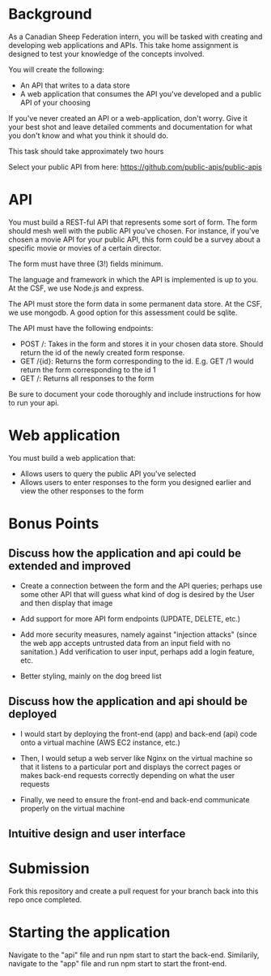 # Background

As a Canadian Sheep Federation intern, you will be tasked with creating
and developing web applications and APIs. This take home assignment is
designed to test your knowledge of the concepts involved.

You will create the following:

-   An API that writes to a data store
-   A web application that consumes the API you\'ve developed and a
    public API of your choosing

If you\'ve never created an API or a web-application, don\'t worry. Give
it your best shot and leave detailed comments and documentation for what
you don\'t know and what you think it should do.

This task should take approximately two hours

Select your public API from here:
<https://github.com/public-apis/public-apis>

# API

You must build a REST-ful API that represents some sort of form. The
form should mesh well with the public API you\'ve chosen. For instance,
if you\'ve chosen a movie API for your public API, this form could be a
survey about a specific movie or movies of a certain director.

The form must have three (3!) fields minimum.

The language and framework in which the API is implemented is up to you.
At the CSF, we use Node.js and express.

The API must store the form data in some permanent data store. At the
CSF, we use mongodb. A good option for this assessment could be sqlite.

The API must have the following endpoints:

-   POST /: Takes in the form and stores it in your chosen data store.
    Should return the id of the newly created form response.
-   GET /{id}: Returns the form corresponding to the id. E.g. GET /1
    would return the form corresponding to the id 1
-   GET /: Returns all responses to the form

Be sure to document your code thoroughly and include instructions for
how to run your api.

# Web application

You must build a web application that:

-   Allows users to query the public API you\'ve selected
-   Allows users to enter responses to the form you designed earlier and
    view the other responses to the form

# Bonus Points

## Discuss how the application and api could be extended and improved

- Create a connection between the form and the API queries; perhaps use some other API that 
will guess what kind of dog is desired by the User and then display that image

- Add support for more API form endpoints (UPDATE, DELETE, etc.)

- Add more security measures, namely against "injection attacks" (since the web app accepts
untrusted data from an input field with no sanitation.) Add verification to user input, perhaps add a login feature, etc.

- Better styling, mainly on the dog breed list 

## Discuss how the application and api should be deployed

- I would start by deploying the front-end (app) and back-end (api) code onto a virtual machine (AWS EC2 instance, etc.)

- Then, I would setup a web server like Nginx on the virtual machine so that it listens
to a particular port and displays the correct pages or makes back-end requests correctly
depending on what the user requests

- Finally, we need to ensure the front-end and back-end communicate properly on the virtual machine

## Intuitive design and user interface

# Submission

Fork this repository and create a pull request for your branch back into
this repo once completed.


# Starting the application

Navigate to the "api" file and run npm start to start the back-end. Similarily, navigate to the "app" file and run npm start to start the front-end.
